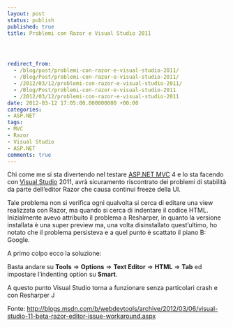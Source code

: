 ```yaml
---
layout: post
status: publish
published: true
title: Problemi con Razor e Visual Studio 2011




redirect_from: 
  - /blog/post/problemi-con-razor-e-visual-studio-2011/
  - /Blog/Post/problemi-con-razor-e-visual-studio-2011/
  - /2012/03/12/problemi-con-razor-e-visual-studio-2011/
  - /Blog/Post/problemi-con-razor-e-visual-studio-2011
  - /2012/03/12/problemi-con-razor-e-visual-studio-2011
date: 2012-03-12 17:05:00.000000000 +00:00
categories:
- ASP.NET
tags:
- MVC
- Razor
- Visual Studio
- ASP.NET
comments: true
---
```

<p>Chi come me si sta divertendo nel testare <a title="ASP.NET MVC" href="http://tostring.it/tags/archive/mvc" target="_blank">ASP.NET MVC</a> 4 e lo sta facendo con <a title="Visual Studio" href="http://tostring.it/tags/archive/visual+studio" target="_blank">Visual Studio</a> 2011, avrà sicuramento riscontrato dei problemi di stabilità da parte dell’editor Razor che causa continui freeze della UI.</p>  <p>Tale problema non si verifica ogni qualvolta si cerca di editare una view realizzata con Razor, ma quando si cerca di indentare il codice HTML.    <br />Inizialmente avevo attribuito il problema a Resharper, in quanto la versione installata è una super preview ma, una volta disinstallato quest’ultimo, ho notato che il problema persisteva e a quel punto è scattato il piano B: Google.</p>  <p>A primo colpo ecco la soluzione:</p>  <p>Basta andare su <strong>Tools</strong> =&gt; <strong>Options</strong> =&gt; <strong>Text Editor</strong> =&gt; <strong>HTML</strong> =&gt; <strong>Tab</strong> ed impostare l’indenting option su <strong>Smart</strong>.</p>  <p>A questo punto Visual Studio torna a funzionare senza particolari crash e con Resharper J</p>  <p>Fonte: <a href="http://blogs.msdn.com/b/webdevtools/archive/2012/03/06/visual-studio-11-beta-razor-editor-issue-workaround.aspx">http://blogs.msdn.com/b/webdevtools/archive/2012/03/06/visual-studio-11-beta-razor-editor-issue-workaround.aspx</a></p>
